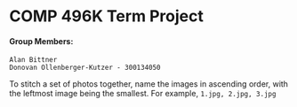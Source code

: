 # COMP 496K Term Project

#### Group Members:
    Alan Bittner
    Donovan Ollenberger-Kutzer - 300134050
    
To stitch a set of photos together, name the images in ascending order, with the leftmost image being the smallest.
For example, `1.jpg, 2.jpg, 3.jpg`